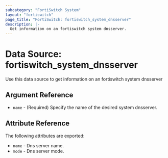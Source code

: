 ```yaml
---
subcategory: "FortiSwitch System"
layout: "fortiswitch"
page_title: "FortiSwitch: fortiswitch_system_dnsserver"
description: |-
  Get information on an fortiswitch system dnsserver.
---
```


# Data Source: fortiswitch_system_dnsserver
Use this data source to get information on an fortiswitch system dnsserver

## Argument Reference

* `name` - (Required) Specify the name of the desired system dnsserver.

## Attribute Reference

The following attributes are exported:

* `name` - Dns server name.
* `mode` - Dns server mode.

